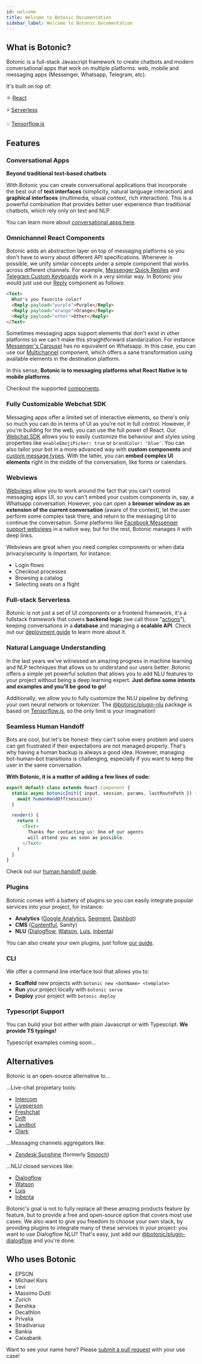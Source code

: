```yaml
---
id: welcome
title: Welcome to Botonic Documentation
sidebar_label: Welcome to Botonic Documentation
---
```


## What is Botonic?

Botonic is a full-stack Javascript framework to create chatbots and modern conversational apps that work on multiple platforms: web, mobile and messaging apps (Messenger, Whatsapp, Telegram, etc).

It's built on top of:

⚛️ [React](https://reactjs.org/)

⚡ [Serverless](https://www.serverless.com/)

💡 [Tensorflow.js](https://www.tensorflow.org/js)

## Features

### Conversational Apps

**Beyond traditional text-based chatbots**

With Botonic you can create conversational applications that incorporate the best out of **text interfaces** (simplicity, natural language interaction) and **graphical interfaces** (multimedia, visual context, rich interaction). This is a powerful combination that provides better user experience than traditional chatbots, which rely only on text and NLP.

You can learn more about [conversational apps here](https://www.hubtype.com/blog/what-are-conversational-apps/).

### Omnichannel React Components

Botonic adds an abstraction layer on top of messaging platforms so you don't have to worry about different API specifications. Whenever is possible, we unify similar concepts under a simple component that works across different channels. For example, [Messenger Quick Replies](https://developers.facebook.com/docs/messenger-platform/send-messages/quick-replies/) and [Telegram Custom Keyboards](https://irazasyed.github.io/telegram-bot-sdk/usage/keyboards/) work in a very similar way. In Botonic you would just use our [Reply](/docs/components/replies) component as follows:

```html
<Text>
  What's you favorite color?
  <Reply payload="purple">Purple</Reply>
  <Reply payload="orange">Orange</Reply>
  <Reply payload="other">Other</Reply>
</Text>
```

Sometimes messaging apps support elements that don't exist in other platforms so we can't make this straightforward standarization. For instance [Messenger's Carousel](https://developers.facebook.com/docs/messenger-platform/send-messages/template/generic/#carousel) has no equivalent on Whatsapp. In this case, you can use our [Multichannel](/docs/components/multichannel) component, which offers a sane transformation using available elements in the destination platform.

In this sense, **Botonic is to messaging platforms what React Native is to mobile platforms**.

Checkout the supported [components](/docs/components/components).

### Fully Customizable Webchat SDK

Messaging apps offer a limited set of interactive elements, so there's only so much you can do in terms of UI as you're not in full control. However, if you're building for the web, you can use the full power of React. Our [Webchat SDK](/docs/concepts/webchat) allows you to easily customize the behaviour and styles using properties like `enableEmojiPicker: true` or `brandColor: 'blue'`. You can also tailor your bot in a more advanced way with **custom components** and [custom message types](/docs/concepts/webchat#custom-message-styles). With the latter, you can **embed complex UI elements** right in the middle of the conversation, like forms or calendars.

### Webviews

[Webviews](/docs/concepts/webviews) allow you to work around the fact that you can't control messaging apps UI, so you can't embed your custom components in, say, a Whatsapp conversation. However, you can open a **browser window as an extension of the current conversation** (aware of the context), let the user perform some complex task there, and return to the messaging UI to continue the conversation. Some platforms like [Facebook Messenger support webviews](https://developers.facebook.com/docs/messenger-platform/webview/) in a native way, but for the rest, Botonic manages it with deep links.

Webviews are great when you need complex components or when data privacy/security is important, for instance:

- Login flows
- Checkout processes
- Browsing a catalog
- Selecting seats on a flight

### Full-stack Serverless

Botonic is not just a set of UI components or a frontend framework, it's a fullstack framework that covers **backend logic** (we call those "[actions](/docs/concepts/actions)"), keeping conversations in a **database** and managing a **scalable API**. Check out our [deployment guide](/docs/deployment/hubtype) to learn more about it.

### Natural Language Understanding

In the last years we've witnessed an amazing progress in machine learning and NLP techniques that allows us to understand our users better. Botonic offers a simple yet powerful solution that allows you to add NLU features to your project without being a deep learning expert. **Just define some intents and examples and you'll be good to go!**

Additionally, we allow you to fully customize the NLU pipeline by defining your own neural network or tokenizer. The [@botonic/plugin-nlu](/docs/plugins/plugin-nlu) package is based on [Tensorflow.js](https://www.tensorflow.org/js), so the only limit is your imagination!

### Seamless Human Handoff

Bots are cool, but let's be honest: they can't solve every problem and users can get frustrated if their expectations are not managed properly. That's why having a human backup is always a good idea. However, managing bot-human-bot transitions is challenging, especially if you want to keep the user in the same conversation.

**With Botonic, it is a matter of adding a few lines of code:**

```javascript
export default class extends React.Component {
  static async botonicInit({ input, session, params, lastRoutePath }) {
    await humanHandOff(session))
  }

  render() {
    return (
      <Text>
        Thanks for contacting us! One of our agents
        will attend you as soon as possible.
      </Text>
    )
  }
}
```

Check out our [human handoff guide](/docs/concepts/humanhandoff).

### Plugins

Botonic comes with a battery of plugins so you can easily integrate popular services into your project, for instance:

- **Analytics** ([Google Analytics](/docs/plugins/plugin-google-analytics), [Segment](/docs/plugins/plugin-segment), [Dashbot](/docs/plugins/plugin-dashbot))
- **CMS** ([Contentful](/docs/plugins/plugin-contentful), Sanity)
- **NLU** ([Dialogflow](/docs/plugins/plugin-dialogflow), [Watson](/docs/plugins/plugin-watson), [Luis](/docs/plugins/plugin-luis), [Inbenta](/docs/plugins/plugin-inbenta))

You can also create your own plugins, just follow [our guide](/docs/plugins/createname-plugin1).

### CLI

We offer a command line interface tool that allows you to:

- **Scaffold** new projects with `botonic new <botName> <template>`
- **Run** your project locally with `botonic serve`
- **Deploy** your project with `botonic deploy`

### Typescript Support

You can build your bot either with plain Javascript or with Typescript. **We provide TS typings!**

Typescript examples coming soon...

## Alternatives

Botonic is an open-source alternative to...

...Live-chat propietary tools:

- [Intercom](https://www.intercom.com/)
- [Liveperson](https://www.liveperson.com/)
- [Freshchat](https://www.freshworks.com/live-chat-software/)
- [Drift](https://www.drift.com/)
- [Landbot](http://landbot.io/)
- [Olark](https://www.olark.com/)

...Messaging channels aggregators like:

- [Zendesk Sunshine](https://www.zendesk.com/platform/conversations/outbound-messaging/) (formerly [Smooch](https://smooch.io/))

...NLU closed services like:

- [Dialogflow](https://cloud.google.com/dialogflow)
- [Watson](https://www.ibm.com/watson)
- [Luis](https://www.luis.ai/)
- [Inbenta](https://www.inbenta.com/en/)

Botonic's goal is not to fully replace all these amazing products feature by feature, but to provide a free and open-source option that covers most use cases. We also want to give you freedom to choose your own stack, by providing plugins to integrate many of these services in your project: you want to use Dialogflow NLU? That's easy, just add our [@botonic/plugin-dialogflow](/docs/plugins/plugin-dialogflow) and you're done.

## Who uses Botonic

- EPSON
- Michael Kors
- Levi
- Massimo Dutti
- Zurich
- Bershka
- Decathlon
- Privalia
- Stradivarius
- Bankia
- Caixabank

Want to see your name here? Please [submit a pull request](https://github.com/hubtype/botonic/pulls) with your use case!
